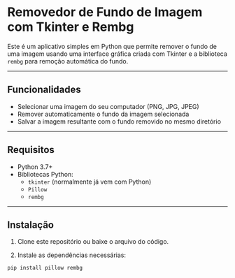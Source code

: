 # Removedor de Fundo de Imagem com Tkinter e Rembg

Este é um aplicativo simples em Python que permite remover o fundo de uma imagem usando uma interface gráfica criada com Tkinter e a biblioteca `rembg` para remoção automática do fundo.

---

## Funcionalidades

- Selecionar uma imagem do seu computador (PNG, JPG, JPEG)
- Remover automaticamente o fundo da imagem selecionada
- Salvar a imagem resultante com o fundo removido no mesmo diretório

---

## Requisitos

- Python 3.7+
- Bibliotecas Python:
  - `tkinter` (normalmente já vem com Python)
  - `Pillow`
  - `rembg`

---

## Instalação

1. Clone este repositório ou baixe o arquivo do código.

2. Instale as dependências necessárias:

```bash
pip install pillow rembg
